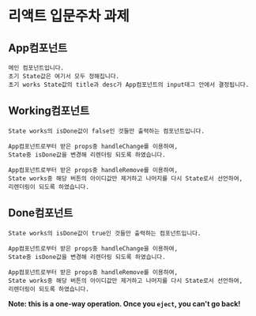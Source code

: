 # 리액트 입문주차 과제

## App컴포넌트

    메인 컴포넌트입니다.
    초기 State값은 여기서 모두 정해집니다.
    초기 works State값의 title과 desc가 App컴포넌트의 input태그 안에서 결정됩니다.

## Working컴포넌트

    State works의 isDone값이 false인 것들만 출력하는 컴포넌트입니다.

    App컴포넌트로부터 받은 props중 handleChange를 이용하여,
    State중 isDone값을 변경해 리렌더링 되도록 하였습니다.

    App컴포넌트로부터 받은 props중 handleRemove를 이용하여,
    State works중 해당 버튼의 아이디값만 제거하고 나머지를 다시 State로서 선언하여,
    리렌더링이 되도록 하였습니다.

## Done컴포넌트

    State works의 isDone값이 true인 것들만 출력하는 컴포넌트입니다.

    App컴포넌트로부터 받은 props중 handleChange을 이용하여,
    State중 isDone값을 변경해 리렌더링 되도록 하였습니다.

    App컴포넌트로부터 받은 props중 handleRemove를 이용하여,
    State works중 해당 버튼의 아이디값만 제거하고 나머지를 다시 State로서 선언하여,
    리렌더링이 되도록 하였습니다.

**Note: this is a one-way operation. Once you `eject`, you can't go back!**
